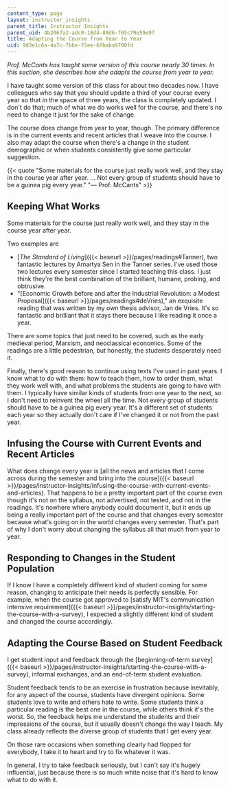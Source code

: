 ```yaml
---
content_type: page
layout: instructor_insights
parent_title: Instructor Insights
parent_uid: 4b2067a2-adc0-18d4-89d6-f65c79e59e97
title: Adapting the Course from Year to Year
uid: 9d3e1c6a-4a7c-7bbe-f5ee-6fbaba9700fd
---
```


_Prof. McCants has taught some version of this course nearly 30 times. In this section, she describes how she adapts the course from year to year._

I have taught some version of this class for about two decades now. I have colleagues who say that you should update a third of your course every year so that in the space of three years, the class is completely updated. I don't do that; much of what we do works well for the course, and there's no need to change it just for the sake of change.

The course does change from year to year, though. The primary difference is in the current events and recent articles that I weave into the course. I also may adapt the course when there's a change in the student demographic or when students consistently give some particular suggestion.

{{< quote "Some materials for the course just really work well, and they stay in the course year after year. ... Not every group of students should have to be a guinea pig every year." "— Prof. McCants" >}}

Keeping What Works
------------------

Some materials for the course just really work well, and they stay in the course year after year.

Two examples are

*   [_The Standard of Living_]({{< baseurl >}}/pages/readings#Tanner), two fantastic lectures by Amartya Sen in the Tanner series. I've used those two lectures every semester since I started teaching this class. I just think they're the best combination of the brilliant, humane, probing, and obtrusive.
*   "[Economic Growth before and after the Industrial Revolution: a Modest Proposal]({{< baseurl >}}/pages/readings#deVries)," an exquisite reading that was written by my own thesis advisor, Jan de Vries. It's so fantastic and brilliant that it stays there because I like reading it once a year.

There are some topics that just need to be covered, such as the early medieval period, Marxism, and neoclassical economics. Some of the readings are a little pedestrian, but honestly, the students desperately need it.

Finally, there's good reason to continue using texts I've used in past years. I know what to do with them: how to teach them, how to order them, what they work well with, and what problems the students are going to have with them. I typically have similar kinds of students from one year to the next, so I don't need to reinvent the wheel all the time. Not every group of students should have to be a guinea pig every year. It's a different set of students each year so they actually don't care if I've changed it or not from the past year.

Infusing the Course with Current Events and Recent Articles
-----------------------------------------------------------

What does change every year is [all the news and articles that I come across during the semester and bring into the course]({{< baseurl >}}/pages/instructor-insights/infusing-the-course-with-current-events-and-articles). That happens to be a pretty important part of the course even though it's not on the syllabus, not advertised, not tested, and not in the readings. It's nowhere where anybody could document it, but it ends up being a really important part of the course and that changes every semester because what's going on in the world changes every semester. That's part of why I don't worry about changing the syllabus all that much from year to year.

Responding to Changes in the Student Population
-----------------------------------------------

If I know I have a completely different kind of student coming for some reason, changing to anticipate their needs is perfectly sensible. For example, when the course got approved to [satisfy MIT's communication intensive requirement]({{< baseurl >}}/pages/instructor-insights/starting-the-course-with-a-survey), I expected a slightly different kind of student and changed the course accordingly.

Adapting the Course Based on Student Feedback
---------------------------------------------

I get student input and feedback through the [beginning-of-term survey]({{< baseurl >}}/pages/instructor-insights/starting-the-course-with-a-survey), informal exchanges, and an end-of-term student evaluation.

Student feedback tends to be an exercise in frustration because inevitably, for any aspect of the course, students have divergent opinions. Some students love to write and others hate to write. Some students think a particular reading is the best one in the course, while others think it's the worst. So, the feedback helps me understand the students and their impressions of the course, but it usually doesn't change the way I teach. My class already reflects the diverse group of students that I get every year.

On those rare occasions when something clearly had flopped for everybody, I take it to heart and try to fix whatever it was.

In general, I try to take feedback seriously, but I can't say it's hugely influential, just because there is so much white noise that it's hard to know what to do with it.